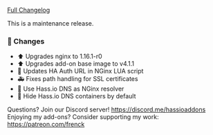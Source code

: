 [Full Changelog][changelog]

This is a maintenance release.

### 🔨 Changes

- :arrow_up: Upgrades nginx to 1.16.1-r0
- :arrow_up: Upgrades add-on base image to v4.1.1
- :hammer: Updates HA Auth URL in NGinx LUA script
- :ambulance: Fixes path handling for SSL certificates
- :hammer: Use Hass.io DNS as NGinx resolver
- :hammer: Hide Hass.io DNS containers by default

[changelog]: https://github.com/hassio-addons/addon-portainer/compare/v0.7.3...v0.7.4

Questions? Join our Discord server! https://discord.me/hassioaddons
Enjoying my add-ons? Consider supporting my work: https://patreon.com/frenck